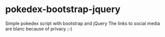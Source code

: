 # pokedex-bootstrap-jquery
Simple pokedex script with bootstrap and jQuery
The links to social media are blanc because of privacy ;-)
